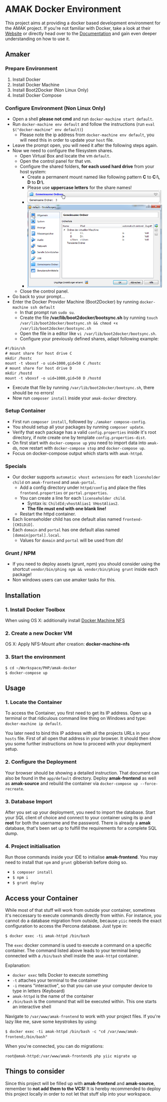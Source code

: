 # AMAK Docker Environment

This project aims at providing a docker based development environment for the AMAK project.
If you're not familiar with Docker, take a look at their [Website](https://www.docker.io) or directly
head over to the [Documentation](https://docs.docker.com/) and gain even deeper understanding on how to use it.

## Amaker

### Prepare Environment

1. Install Docker
2. Install Docker Machine
3. Install Boot2Docker (Non Linux Only)
4. Install Docker Compose

### Configure Environment (Non Linux Only)

- Open a shell **please not cmd** and run `docker-machine start default`.
- Run `docker-machine env default` and follow the instructions (run `eval $("docker-machine" env default)`)
  - Please note the ip address from `docker-machine env default`, you will need this in order to update your `host` file.
- Leave the prompt open, you will need it after the following steps again.
- Now we need to configure the filesystem shares.
  - Open Virtual Box and locate the vm `default`.
  - Open the control panel for that vm.
  - Configure the shared folders, **for each used hard drive** from your host system:
    - Create a permanent mount named like following pattern **C** to **C:\\**, **D** to **D:\\**.
    - Please use **uppercase letters** for the share names!
    - ![Virtual Box Shared Folders Link](./docs/virtualbox-shared-folders-link.jpg "Virtual Box Shared Folders Link")
    - ![Virtual Box Shared Folders Dialog](./docs/virtualbox-shared-folders.jpg "Virtual Box Shared Folders Dialog")
  - Close the control panel.
- Go back to your prompt... 
 - Enter the Docker Provider Machine (Boot2Docker) by running `docker-machine ssh default`
    - In that prompt run `sudo su`.
    - Create the file **/var/lib/boot2docker/bootsync.sh** by running 
      `touch /var/lib/boot2docker/bootsync.sh && chmod +x /var/lib/boot2docker/bootsync.sh`
    - Open the file in a editor like `vi /var/lib/boot2docker/bootsync.sh`.
    - Configure your previously defined shares, adapt following example:

```shell
#!/bin/sh
# mount share for host drive C
mkdir /hostc
mount -t vboxsf -o uid=1000,gid=50 C /hostc
# mount share for host drive D
mkdir /hostd
mount -t vboxsf -o uid=1000,gid=50 D /hostd
```

- Execute that file by running `/var/lib/boot2docker/bootsync.sh`, there should be no errors!
- Now run `composer install` inside your `amak-docker` directory.

### Setup Container

- First run `composer install`, followed by `./amaker compose-config`.
- You should setup all your packages by running `composer update`.
- Verify that each package has a valid `config.properties` inside it's root directory, if note create one by template `config.properties-dist`.
- On first start with `docker-compose up` you need to import data into `amak-db`, now restart with `docker-compose stop` and `docker-compose up`.
- Focus on docker-compose output which starts with `amak-httpd`. 

### Specials

- Our docker supports `automatic vhost extensions` for each `licensholder child` on `amak-frontend` and `amak-portal`.
  - Add a config directory under `httpd/config` and place the files `frontend.properties` or `portal.properties`.
  - You can create a line for each `licenseholder child`.
    - Syntax is: `ChildId;vhostAlias1 VHostAlias2`.
    - **The file must end with one blank line!**
  - Restart the httpd container. 
- Each licenseholder child has one default alias named `frontend-[CHILDiD]`.
- Each `domain` and `portal` has one default alias named `[domain|portal].local`.
  - Values for `domain` and `portal` will be used from db!  

### Grunt / NPM

- If you need to deploy assets (grunt, npm) you should consider using the shortcut `vendor/bin/phing npm && vendor/bin/phing grunt` inside each package!
 - Non windows users can use amaker tasks for this. 

## Installation
### 1. Install Docker Toolbox
When using OS X: additionally install [Docker Machine NFS](https://github.com/adlogix/docker-machine-nfs)

### 2. Create a new Docker VM
OS X: Apply NFS-Mount after creation: **docker-machine-nfs**

### 3. Start the environment
```shell
$ cd ~/Workspace/PHP/amak-docker
$ docker-compose up
```

## Usage
### 1. Locate the Container
To access the Container, you first need to get its IP address. Open up a terminal or that ridiculous command line thing
on Windows and type: `docker-machine ip default`.

You later need to bind this IP address with all the projects URLs in your `hosts` file. First of all open that address
in your browser. It should then show you some further instructions on how to proceed with your deployment setup.

### 2. Configure the Deployment
Your browser should be showing a detailed instruction. That document can also be found in the `app/default` directory.
Deploy **amak-frontend** as well as **amak-source** and rebuild the container via `docker-compose up --force-recreate`.

### 3. Database Import
After you set up your deployment, you need to import the database. Start your SQL client of choice and connect to your
container using its ip and **root** for both the username and the password. There is already a **amak** database, that's
been set up to fulfill the requirements for a complete SQL dump.

### 4. Project initialisation
Run those commands inside your IDE to initialise **amak-frontend**. You may need to install that `npm` and `grunt`
gibberish before doing so.
- `$ composer install`
- `$ npm i`
- `$ grunt deploy`

## Access your Container
While most of that stuff will work from outside your container, sometimes it's neccessary to execute commands directly
from within. For instance, you cannot do a database migration from outside, because `yiic` needs the exact configuration
to access the Percona database. Just type in:

`$ docker exec -ti amak-httpd /bin/bash`

The `exec` docker command is used to execute a command on a specific container. The command listed above leads to your
terminal being connected with a `/bin/bash` shell inside the `amak-httpd` container.

Explanation:
- `docker exec` tells Docker to execute something
- `-t` attaches your terminal to the container
- `-i` means "interactive", so that you can use your computer device to type in letters (Keyboard)
- `amak-httpd` is the name of the container
- `/bin/bash` is the command that will be executed within. This one starts an interactive shell

Navigate to `/var/www/amak-frontend` to work with your project files. If you're lazy like me, save some keystrokes by
using:

`$ docker exec -ti amak-httpd /bin/bash -c "cd /var/www/amak-frontend;/bin/bash"`

When you're connected, you can do migrations:

`root@amak-httpd:/var/www/amak-frontend$ php yiic migrate up`


## Things to consider
Since this project will be filled up with **amak-frontend** and **amak-source**, remember to **not add them to the VCS!**
It is hereby recommended to deploy this project locally in order to not let that stuff slip into your workspace.

